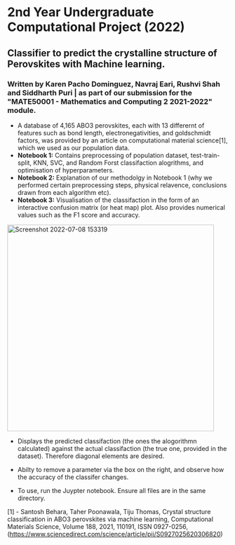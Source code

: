 # 2nd Year Undergraduate Computational Project (2022)
 
## Classifier to predict the crystalline structure of Perovskites with Machine learning.

### Written by Karen Pacho Dominguez, Navraj Eari, Rushvi Shah and Siddharth Puri | as part of our submission for the "MATE50001 - Mathematics and Computing 2 2021-2022" module.

- A database of 4,165 ABO3 perovskites, each with 13 differernt of features such as bond length, electronegativities, and goldschmidt factors, was provided by an article on computational material science[1], which we used as our population data.
- **Notebook 1:** Contains preprocessing of population dataset, test-train-split, KNN, SVC, and Random Forst classifaction alogrithms, and optimisation of hyperparameters.
- **Notebook 2:** Explanation of our methodolgy in Notebook 1 (why we performed certain preprocessing steps, physical relavence, conclusions drawn from each algorithm etc).
- **Notebook 3:** Visualisation of the classifaction in the form of an interactive confusion matrix (or heat map) plot. Also provides numerical values such as the F1 score and accuracy.

<img width="471" alt="Screenshot 2022-07-08 153319" src="https://user-images.githubusercontent.com/102254245/178013220-5d4370ab-3c36-4d18-840b-2cad54066e90.png">

- Displays the predicted classifaction (the ones the alogorithmn calculated) against the actual classifaction (the true one, provided in the dataset). Therefore diagonal elements are desired.
- Abilty to remove a parameter via the box on the right, and observe how the accuracy of the classifer changes.

- To use, run the Juypter notebook. Ensure all files are in the same directory.

[1] - Santosh Behara, Taher Poonawala, Tiju Thomas, Crystal structure classification in ABO3 perovskites via machine learning, Computational Materials Science,
Volume 188, 2021, 110191,
ISSN 0927-0256,
(https://www.sciencedirect.com/science/article/pii/S0927025620306820)
